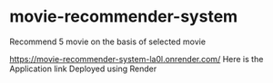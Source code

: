 # movie-recommender-system
Recommend 5 movie on the basis of selected movie

https://movie-recommender-system-la0l.onrender.com/
Here is the Application link 
Deployed using Render
